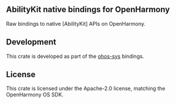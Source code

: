 ## AbilityKit native bindings for OpenHarmony

Raw bindings to native [AbilityKit] APIs on OpenHarmony. 

## Development

This crate is developed as part of the [ohos-sys](https://github.com/openharmony-rs/ohos-sys) bindings.

## License

This crate is licensed under the Apache-2.0 license, matching the OpenHarmony OS SDK.
